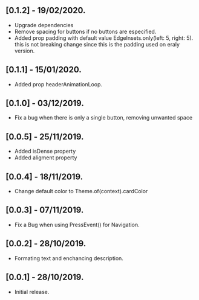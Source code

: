 ## [0.1.2] - 19/02/2020.

* Upgrade dependencies
* Remove spacing for buttons if no buttons are especified.
* Added prop padding with default value EdgeInsets.only(left: 5, right: 5). this is not breaking change since this is the padding used on eraly version.

## [0.1.1] - 15/01/2020.

* Added prop headerAnimationLoop.
## [0.1.0] - 03/12/2019.

* Fix a bug when there is only a single button, removing unwanted space
## [0.0.5] - 25/11/2019.

* Added isDense property
* Added aligment property
## [0.0.4] - 18/11/2019.

* Change default color to Theme.of(context).cardColor
## [0.0.3] - 07/11/2019.

* Fix a Bug when using PressEvent() for Navigation.
## [0.0.2] - 28/10/2019.

* Formating text and enchancing description.
## [0.0.1] - 28/10/2019.

* Initial release.
